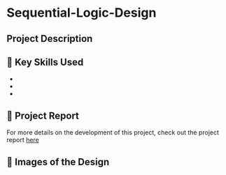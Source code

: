 # Sequential-Logic-Design

## Project Description


## 🔨 Key Skills Used
* 
* 
* 

## 📝 Project Report

For more details on the development of this project, check out the project report [here](https://docs.google.com/document/d/1fowtHAZqc9YTSTUaTYgmX4GROr7lcyEWPosAPkeNdBI/edit?usp=sharing)

## 📸 Images of the Design
